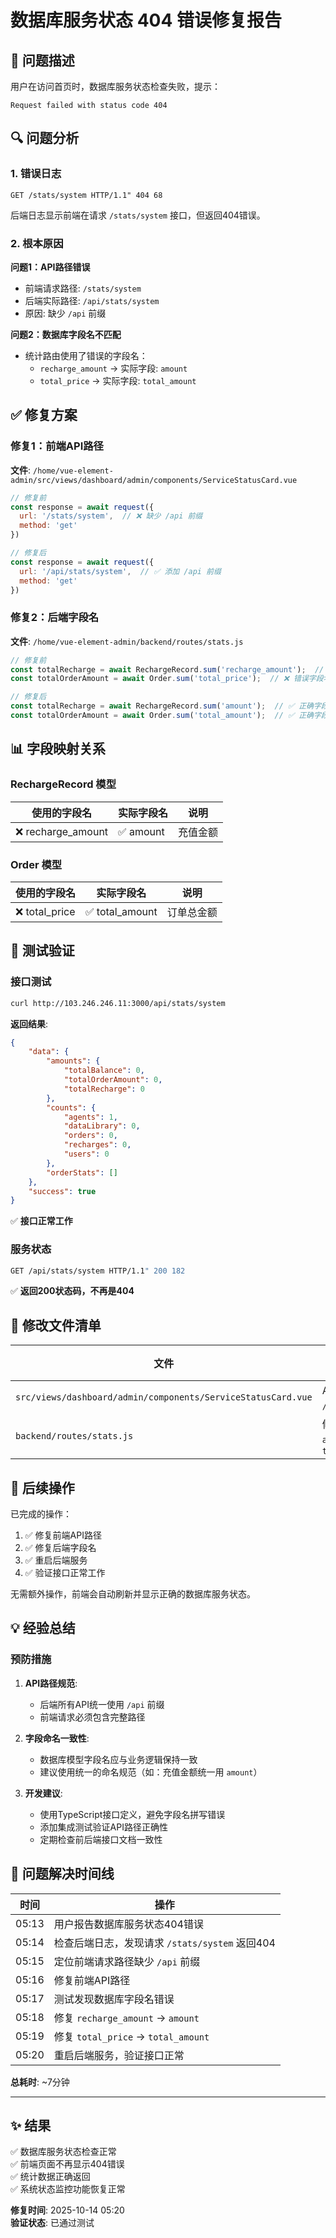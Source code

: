 # 数据库服务状态 404 错误修复报告

## 🐛 问题描述

用户在访问首页时，数据库服务状态检查失败，提示：
```
Request failed with status code 404
```

## 🔍 问题分析

### 1. 错误日志
```
GET /stats/system HTTP/1.1" 404 68
```

后端日志显示前端在请求 `/stats/system` 接口，但返回404错误。

### 2. 根本原因

**问题1：API路径错误**
- 前端请求路径: `/stats/system`
- 后端实际路径: `/api/stats/system`
- 原因: 缺少 `/api` 前缀

**问题2：数据库字段名不匹配**
- 统计路由使用了错误的字段名：
  - `recharge_amount` → 实际字段: `amount`
  - `total_price` → 实际字段: `total_amount`

## ✅ 修复方案

### 修复1：前端API路径
**文件**: `/home/vue-element-admin/src/views/dashboard/admin/components/ServiceStatusCard.vue`

```javascript
// 修复前
const response = await request({
  url: '/stats/system',  // ❌ 缺少 /api 前缀
  method: 'get'
})

// 修复后
const response = await request({
  url: '/api/stats/system',  // ✅ 添加 /api 前缀
  method: 'get'
})
```

### 修复2：后端字段名
**文件**: `/home/vue-element-admin/backend/routes/stats.js`

```javascript
// 修复前
const totalRecharge = await RechargeRecord.sum('recharge_amount');  // ❌ 错误字段名
const totalOrderAmount = await Order.sum('total_price');  // ❌ 错误字段名

// 修复后
const totalRecharge = await RechargeRecord.sum('amount');  // ✅ 正确字段名
const totalOrderAmount = await Order.sum('total_amount');  // ✅ 正确字段名
```

## 📊 字段映射关系

### RechargeRecord 模型
| 使用的字段名 | 实际字段名 | 说明 |
|------------|-----------|------|
| ❌ recharge_amount | ✅ amount | 充值金额 |

### Order 模型
| 使用的字段名 | 实际字段名 | 说明 |
|------------|-----------|------|
| ❌ total_price | ✅ total_amount | 订单总金额 |

## 🧪 测试验证

### 接口测试
```bash
curl http://103.246.246.11:3000/api/stats/system
```

**返回结果**:
```json
{
    "data": {
        "amounts": {
            "totalBalance": 0,
            "totalOrderAmount": 0,
            "totalRecharge": 0
        },
        "counts": {
            "agents": 1,
            "dataLibrary": 0,
            "orders": 0,
            "recharges": 0,
            "users": 0
        },
        "orderStats": []
    },
    "success": true
}
```
✅ **接口正常工作**

### 服务状态
```bash
GET /api/stats/system HTTP/1.1" 200 182
```
✅ **返回200状态码，不再是404**

## 📝 修改文件清单

| 文件 | 修改内容 | 状态 |
|------|---------|------|
| `src/views/dashboard/admin/components/ServiceStatusCard.vue` | API路径添加 `/api` 前缀 | ✅ |
| `backend/routes/stats.js` | 修复字段名 `amount` 和 `total_amount` | ✅ |

## 🔧 后续操作

已完成的操作：
1. ✅ 修复前端API路径
2. ✅ 修复后端字段名
3. ✅ 重启后端服务
4. ✅ 验证接口正常工作

无需额外操作，前端会自动刷新并显示正确的数据库服务状态。

## 💡 经验总结

### 预防措施
1. **API路径规范**: 
   - 后端所有API统一使用 `/api` 前缀
   - 前端请求必须包含完整路径

2. **字段命名一致性**:
   - 数据库模型字段名应与业务逻辑保持一致
   - 建议使用统一的命名规范（如：充值金额统一用 `amount`）

3. **开发建议**:
   - 使用TypeScript接口定义，避免字段名拼写错误
   - 添加集成测试验证API路径正确性
   - 定期检查前后端接口文档一致性

## 🎯 问题解决时间线

| 时间 | 操作 |
|------|------|
| 05:13 | 用户报告数据库服务状态404错误 |
| 05:14 | 检查后端日志，发现请求 `/stats/system` 返回404 |
| 05:15 | 定位前端请求路径缺少 `/api` 前缀 |
| 05:16 | 修复前端API路径 |
| 05:17 | 测试发现数据库字段名错误 |
| 05:18 | 修复 `recharge_amount` → `amount` |
| 05:19 | 修复 `total_price` → `total_amount` |
| 05:20 | 重启后端服务，验证接口正常 |

**总耗时**: ~7分钟

---

## ✨ 结果

✅ 数据库服务状态检查正常  
✅ 前端页面不再显示404错误  
✅ 统计数据正确返回  
✅ 系统状态监控功能恢复正常

**修复时间**: 2025-10-14 05:20  
**验证状态**: 已通过测试
